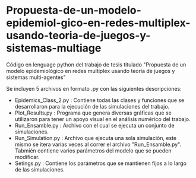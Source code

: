 # Propuesta-de-un-modelo-epidemiol-gico-en-redes-multiplex-usando-teoria-de-juegos-y-sistemas-multiage
Código en lenguage python del trabajo de tesis titulado "Propuesta de un modelo epidemiológico en redes multiplex usando teoría de juegos y sistemas multi-agentes"


Se incluyen 5 archivos en formato .py con las siguientes descripciones:
-   Epidemics_Class_2.py :    Contiene todas las clases y funciones que se desarrollaron para la ejecución de las simulaciones del trabajo.
-   Plot_Results.py :         Programa que genera diversas gráficas que se utilizaron para tener un apoyo visual en el análisis numérico del trabajo.
-   Run_Ensamble.py :         Archivo con el cual se ejecuta un conjunto de simulaciones.
-   Run_Simulation.py :       Archivo que ejecuta una sola simulación, este mismo se itera varias veces al correr el archivo "Run_Ensamble.py". Tabmién contiene varios                                 parámetros del modelo que se pueden modificar.
-   Setings.py :              Contiene los parámetros que se mantienen fijos a lo largo de las simulaciones. 
